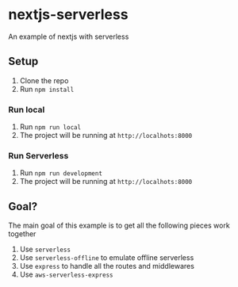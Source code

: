 # nextjs-serverless
An example of nextjs with serverless

## Setup
1. Clone the repo
2. Run `npm install`

### Run local
1. Run `npm run local`
2. The project will be running at `http://localhots:8000`

### Run Serverless
1. Run `npm run development`
2. The project will be running at `http://localhots:8000`

## Goal?
The main goal of this example is to get all the following pieces work together
1. Use `serverless`
2. Use `serverless-offline` to emulate offline serverless
3. Use `express` to handle all the routes and middlewares
4. Use `aws-serverless-express`

